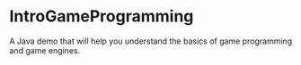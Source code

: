 # IntroGameProgramming
A Java demo that will help you understand the basics of game programming and game engines.
